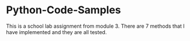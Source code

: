 # Python-Code-Samples

This is a school lab assignment from module 3. There are 7 methods that I have implemented and they are all tested.
